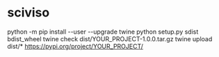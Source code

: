 # sciviso

python -m pip install --user --upgrade twine
python setup.py sdist bdist_wheel
twine check dist/YOUR_PROJECT-1.0.0.tar.gz
twine upload dist/*
https://pypi.org/project/YOUR_PROJECT/